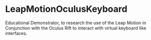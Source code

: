 LeapMotionOculusKeyboard
========================

Educational Demonstrator, to research the use of the Leap Motion in Conjunction with the Oculus Rift to interact with virtual keyboard like interfaces.